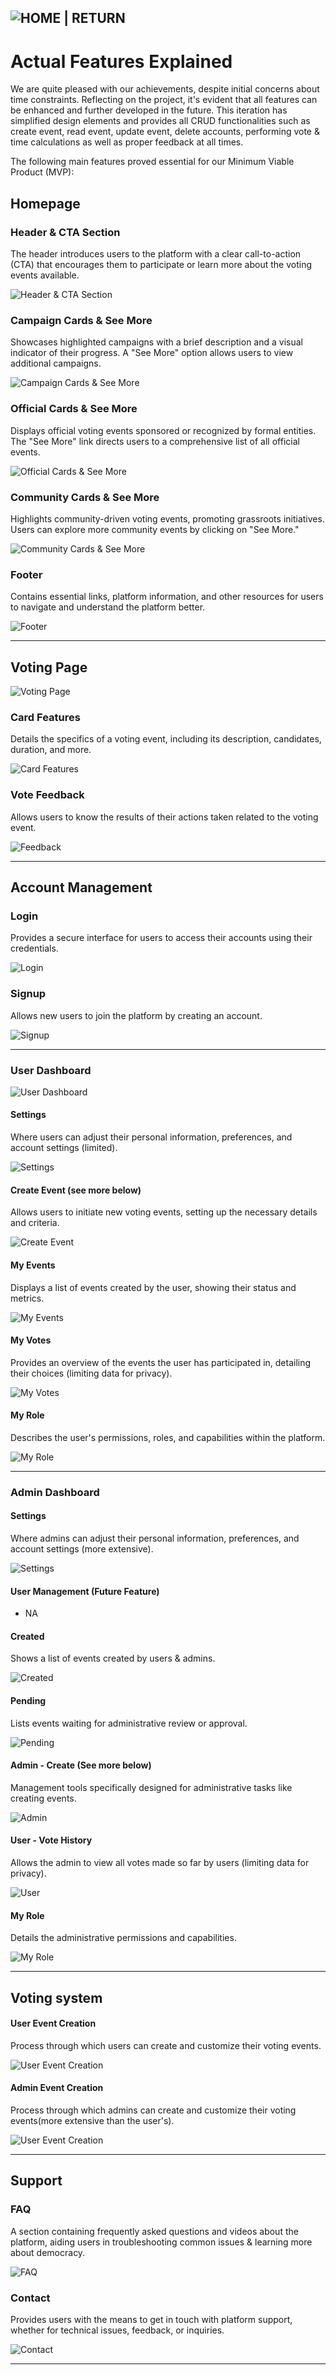 ## ![HOME | RETURN](https://github.com/plexoio/musa)

# Actual Features Explained

We are quite pleased with our achievements, despite initial concerns about time constraints. Reflecting on the project, it's evident that all features can be enhanced and further developed in the future. This iteration has simplified design elements and provides all CRUD functionalities such as create event, read event, update event, delete accounts, performing vote & time calculations as well as proper feedback at all times.

The following main features proved essential for our Minimum Viable Product (MVP):

## Homepage

### Header & CTA Section
The header introduces users to the platform with a clear call-to-action (CTA) that encourages them to participate or learn more about the voting events available.

![Header & CTA Section](https://github.com/plexoio/musa/blob/main/documentation/assets/img/actual-features/actual1.png)

### Campaign Cards & See More
Showcases highlighted campaigns with a brief description and a visual indicator of their progress. A "See More" option allows users to view additional campaigns.

![Campaign Cards & See More](https://github.com/plexoio/musa/blob/main/documentation/assets/img/actual-features/actual2.png)

### Official Cards & See More
Displays official voting events sponsored or recognized by formal entities. The "See More" link directs users to a comprehensive list of all official events.

![Official Cards & See More](https://github.com/plexoio/musa/blob/main/documentation/assets/img/actual-features/actual3.png)

### Community Cards & See More
Highlights community-driven voting events, promoting grassroots initiatives. Users can explore more community events by clicking on "See More."

![Community Cards & See More](https://github.com/plexoio/musa/blob/main/documentation/assets/img/actual-features/actual4.png)

### Footer
Contains essential links, platform information, and other resources for users to navigate and understand the platform better.

![Footer](https://github.com/plexoio/musa/blob/main/documentation/assets/img/actual-features/actual5.png)

---

## Voting Page

![Voting Page](https://github.com/plexoio/musa/blob/main/documentation/assets/img/actual-features/actual6.png)

### Card Features
Details the specifics of a voting event, including its description, candidates, duration, and more.

![Card Features](https://github.com/plexoio/musa/blob/main/documentation/assets/img/actual-features/actual7.png)

### Vote Feedback
Allows users to know the results of their actions taken related to the voting event.

![Feedback](https://github.com/plexoio/musa/blob/main/documentation/assets/img/actual-features/actual8.png)

---

## Account Management

### Login
Provides a secure interface for users to access their accounts using their credentials.

![Login](https://github.com/plexoio/musa/blob/main/documentation/assets/img/actual-features/actual9.png)

### Signup
Allows new users to join the platform by creating an account.

![Signup](https://github.com/plexoio/musa/blob/main/documentation/assets/img/actual-features/actual10.png)

---

### User Dashboard

![User Dashboard](https://github.com/plexoio/musa/blob/main/documentation/assets/img/actual-features/actual11.png)

#### Settings
Where users can adjust their personal information, preferences, and account settings (limited).

![Settings](https://github.com/plexoio/musa/blob/main/documentation/assets/img/actual-features/actual12.png)

#### Create Event (see more below)
Allows users to initiate new voting events, setting up the necessary details and criteria.

![Create Event](https://github.com/plexoio/musa/blob/main/documentation/assets/img/actual-features/actual13.png)

#### My Events
Displays a list of events created by the user, showing their status and metrics.

![My Events](https://github.com/plexoio/musa/blob/main/documentation/assets/img/actual-features/actual14.png)

#### My Votes
Provides an overview of the events the user has participated in, detailing their choices (limiting data for privacy).

![My Votes](https://github.com/plexoio/musa/blob/main/documentation/assets/img/actual-features/actual15.png)

#### My Role
Describes the user's permissions, roles, and capabilities within the platform.

![My Role](https://github.com/plexoio/musa/blob/main/documentation/assets/img/actual-features/actual16.png)

---

### Admin Dashboard

#### Settings
Where admins can adjust their personal information, preferences, and account settings (more extensive).

![Settings](https://github.com/plexoio/musa/blob/main/documentation/assets/img/actual-features/actual17.png)

#### User Management (Future Feature)
- NA

#### Created
Shows a list of events created by users & admins.

![Created](https://github.com/plexoio/musa/blob/main/documentation/assets/img/actual-features/actual18.png)

#### Pending
Lists events waiting for administrative review or approval.

![Pending](https://github.com/plexoio/musa/blob/main/documentation/assets/img/actual-features/actual19.png)

#### Admin - Create (See more below)
Management tools specifically designed for administrative tasks like creating events.

![Admin](https://github.com/plexoio/musa/blob/main/documentation/assets/img/actual-features/actual20.png)

#### User - Vote History
Allows the admin to view all votes made so far by users (limiting data for privacy).

![User](https://github.com/plexoio/musa/blob/main/documentation/assets/img/actual-features/actual19.png)

#### My Role
Details the administrative permissions and capabilities.

![My Role](https://github.com/plexoio/musa/blob/main/documentation/assets/img/actual-features/actual20.png)

---

## Voting system

#### User Event Creation
Process through which users can create and customize their voting events.

![User Event Creation](https://github.com/plexoio/musa/blob/main/documentation/assets/img/actual-features/actual21.png)

#### Admin Event Creation
Process through which admins can create and customize their voting events(more extensive than the user's).

![User Event Creation](https://github.com/plexoio/musa/blob/main/documentation/assets/img/actual-features/actual22.png)

---

## Support

### FAQ
A section containing frequently asked questions and videos about the platform, aiding users in troubleshooting common issues & learning more about democracy.

![FAQ](https://github.com/plexoio/musa/blob/main/documentation/assets/img/actual-features/actual23.png)

### Contact
Provides users with the means to get in touch with platform support, whether for technical issues, feedback, or inquiries.

![Contact](https://github.com/plexoio/musa/blob/main/documentation/assets/img/actual-features/actual24.png)


---